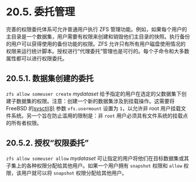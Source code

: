 # 20.5. 委托管理

完善的权限委托体系可允许普通用户执行 ZFS 管理功能。例如，如果每个用户的主目录是一个数据集，用户需要有权限来创建和销毁他们主目录的快照。执行备份的用户可以获得使用的备份功能的权限。ZFS 允许只有所有用户磁盘使用情况的权限来运行统计脚本。授权进行“代理委托”管理也是可行的。每个子命令和大多数属性都可以进行权限委托。

## 20.5.1. 数据集创建的委托

`zfs allow someuser create` *mydataset* 给予指定的用户在选定的父数据集下创建子数据集的权限。注意：创建一个新的数据集涉及到挂载操作。这需要将 FreeBSD 的[sysctl(8)](https://www.freebsd.org/cgi/man.cgi?query=sysctl&sektion=8&format=html) 参数 `vfs.usermount` 设置为 `1`，以允许非 root 用户挂载文件系统。另一个旨在防止滥用的限制是：非 `root` 用户必须具有文件系统的挂载点的所有者权限。

## 20.5.2. 授权“权限委托”

`zfs allow someuser allow` *mydataset* 可让指定的用户将他们在目标数据集或其子集上的各种权限分配给其他用户。如果一个用户拥有 `snapshot` 权限和 `allow` 权限，该用户就可以将 `snapshot` 权限分配给其他用户。


